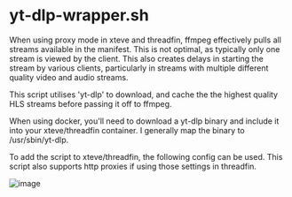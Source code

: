 # yt-dlp-wrapper.sh

When using proxy mode in xteve and threadfin, ffmpeg effectively pulls all streams available in the manifest. This is not optimal, as typically only one stream is viewed by the client. This also creates delays in starting the stream by various clients, particularly in streams with multiple different quality video and audio streams.

This script utilises 'yt-dlp' to download, and cache the the highest quality HLS streams before passing it off to ffmpeg.

When using docker, you'll need to download a yt-dlp binary and include it into your xteve/threadfin container. I generally map the binary to /usr/sbin/yt-dlp.

To add the script to xteve/threadfin, the following config can be used. This script also supports http proxies if using those settings in threadfin.

![image](https://github.com/user-attachments/assets/8a848442-174b-4519-97fd-33be363bcdfe)
